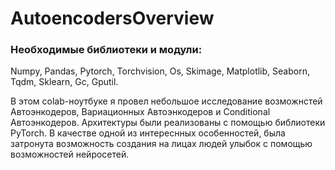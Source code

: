# AutoencodersOverview
### Необходимые библиотеки и модули:
Numpy, Pandas, Pytorch, Torchvision, Os, Skimage, Matplotlib, Seaborn, Tqdm, Sklearn, Gc, Gputil.

В этом colab-ноутбуке я провел небольшое исследование возможнстей Автоэнкодеров, Вариационных Автоэнкодеров и Conditional Автоэнкодеров.
Архитектуры были реализованы с помощью библиотеки PyTorch.
В качестве одной из интереснных особенностей, была затронута возможность создания на лицах людей улыбок с помощью возможностей нейросетей.
